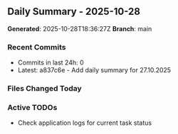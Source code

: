 ## Daily Summary - 2025-10-28

**Generated**: 2025-10-28T18:36:27Z
**Branch**: main


### Recent Commits
- Commits in last 24h: 0
- Latest: a837c6e - Add daily summary for 27.10.2025

### Files Changed Today

### Active TODOs
- Check application logs for current task status

